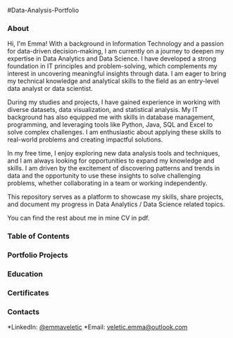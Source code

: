 #Data-Analysis-Portfolio

<h3>About</h3>

Hi, I'm Emma! With a background in Information Technology and a passion for data-driven decision-making, I am currently on a journey to deepen my expertise in Data Analytics and Data Science. I have developed a strong foundation in IT principles and problem-solving, which complements my interest in uncovering meaningful insights through data. I am eager to bring my technical knowledge and analytical skills to the field as an entry-level data analyst or data scientist.

During my studies and projects, I have gained experience in working with diverse datasets, data visualization, and statistical analysis. My IT background has also equipped me with skills in database management, programming, and leveraging tools like Python, Java, SQL and Excel to solve complex challenges. I am enthusiastic about applying these skills to real-world problems and creating impactful solutions.

In my free time, I enjoy exploring new data analysis tools and techniques, and I am always looking for opportunities to expand my knowledge and skills. I am driven by the excitement of discovering patterns and trends in data and the opportunity to use these insights to solve challenging problems, whether collaborating in a team or working independently.

This repository serves as a platform to showcase my skills, share projects, and document my progress in Data Analytics / Data Science related topics.

You can find the rest about me in mine CV in pdf.

<h3>Table of Contents</h3>

<h3>Portfolio Projects</h3>

<h3>Education</h3>

<h3>Certificates</h3>

<h3>Contacts</h3>
*LinkedIn: <a href="https://www.linkedin.com/in/emma-veletic-75a358211/" title="LinkedIn">@emmaveletic</a>
*Email: <a href="veletic.emma@outlook.com" title="Email">veletic.emma@outlook.com</a>
